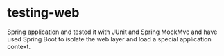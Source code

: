 # testing-web
Spring application and tested it with JUnit 
and Spring MockMvc and have used Spring Boot to isolate the web layer and load a special application context.
